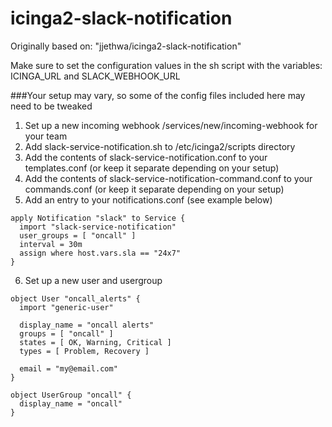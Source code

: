 # icinga2-slack-notification

Originally based on: "jjethwa/icinga2-slack-notification"

Make sure to set the configuration values in the sh script with the variables: ICINGA_URL and SLACK_WEBHOOK_URL

###Your setup may vary, so some of the config files included here may need to be tweaked

1. Set up a new incoming webhook /services/new/incoming-webhook for your team
2. Add slack-service-notification.sh to /etc/icinga2/scripts directory
3. Add the contents of slack-service-notification.conf to your templates.conf (or keep it separate depending on your setup)
4. Add the contents of slack-service-notification-command.conf to your commands.conf (or keep it separate depending on your setup)
5. Add an entry to your notifications.conf (see example below)
```
apply Notification "slack" to Service {
  import "slack-service-notification"
  user_groups = [ "oncall" ]
  interval = 30m
  assign where host.vars.sla == "24x7"
}
```
6. Set up a new user and usergroup
```
object User "oncall_alerts" {
  import "generic-user"

  display_name = "oncall alerts"
  groups = [ "oncall" ]
  states = [ OK, Warning, Critical ]
  types = [ Problem, Recovery ]

  email = "my@email.com"
}

object UserGroup "oncall" {
  display_name = "oncall"
}
```
